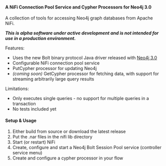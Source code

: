 #### A NiFi Connection Pool Service and Cypher Processors for Neo4j 3.0
A collection of tools for accessing Neo4j graph databases from Apache NiFi.

**_This is alpha software under active development and is not intended for use in a production environment._**

Features:

* Uses the new Bolt binary protocol Java driver released with [Neo4j 3.0](http://neo4j.com/blog/neo4j-3-0-massive-scale-developer-productivity/)
* Configurable NiFi connection pool service
* PutCypher processor for updating Neo4j
* _(coming soon)_ GetCypher processor for fetching data, with support for streaming arbitrarily large query results 

Limitations:
* Only executes single queries - no support for multiple queries in a transaction
* No tests included yet

#### Setup & Usage

1. Either build from source or download the latest release
2. Put the .nar files in the nifi lib directory
3. Start (or restart) NiFi
4. Create, configure and start a Neo4j Bolt Session Pool service (controller service menu)
5. Create and configure a cypher processor in your flow

